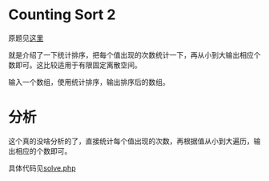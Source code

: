# Counting Sort 2
原题见[这里](https://www.hackerrank.com/challenges/countingsort2/problem)

就是介绍了一下统计排序，把每个值出现的次数统计一下，再从小到大输出相应个数即可。这比较适用于有限固定离散空间。

输入一个数组，使用统计排序，输出排序后的数组。

# 分析

这个真的没啥分析的了，直接统计每个值出现的次数，再根据值从小到大遍历，输出相应的个数即可。

具体代码见[solve.php](./solve.php)
